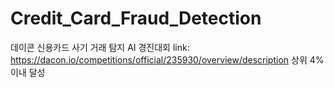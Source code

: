 # Credit_Card_Fraud_Detection
데이콘 신용카드 사기 거래 탐지 AI 경진대회
link: https://dacon.io/competitions/official/235930/overview/description
상위 4% 이내 달성
